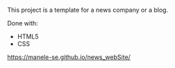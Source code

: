 This project is a template for a news company or a blog.

Done with: 

* HTML5
* CSS


 https://manele-se.github.io/news_webSite/
